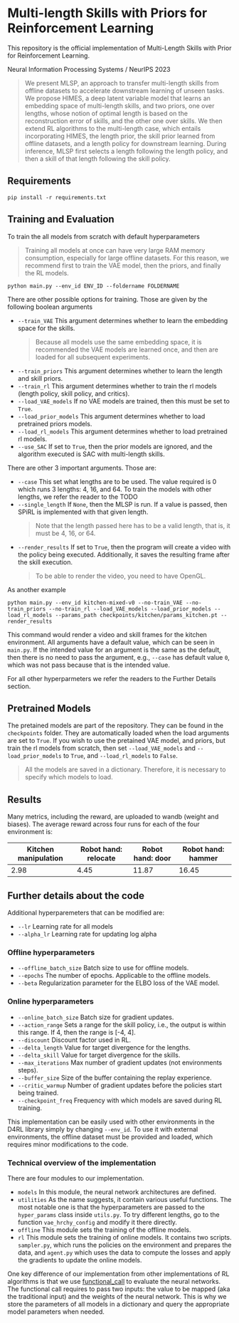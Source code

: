 # Multi-length Skills with Priors for Reinforcement Learning

This repository is the official implementation of Multi-Length Skills with Prior for Reinforcement Learning.  

Neural Information Processing Systems / NeurIPS 2023

> We present MLSP, an approach to transfer multi-length skills from offline datasets to accelerate downstream learning of unseen tasks. We propose HIMES, 
a deep latent variable model that learns an embedding space of multi-length skills, and two priors, one over lengths, whose notion of optimal length is 
based on the reconstruction error of skills, and the other one over skills. We then extend RL algorithms to the multi-length case, which entails 
incorporating HIMES, the length prior, the skill prior learned from offline datasets, and a length policy for downstream learning. During inference, MLSP
first selects a length following the length policy, and then a skill of that length following the skill policy.

## Requirements

```setup
pip install -r requirements.txt
```

## Training and Evaluation

To train the all models from scratch with default hyperparameters

> Training all models at once can have very large RAM memory consumption, especially for large offline datasets. For this reason, we recommend first to train the VAE model, then the priors, and finally the RL models.

```main
python main.py --env_id ENV_ID --foldername FOLDERNAME
```

There are other possible options for training. Those are given by the following boolean arguments

- `--train_VAE` This argument determines whether to learn the embedding space for the skills.
     > Because all models use the same embedding space, it is recommended the VAE models are learned once,
	 and then are loaded for all subsequent experiments. 
- `--train_priors` This argument determines whether to learn the length and skill priors.
- `--train_rl` This argument determines whether to train the rl models (length policy, skill policy, and critics).
- `--load_VAE_models` If no VAE models are trained, then this must be set to `True`.
- `--load_prior_models` This argument determines whether to load pretrained priors models.
- `--load_rl_models` This argument determines whether to load pretrained rl models.
- `--use_SAC` If set to `True`, then the prior models are ignored, and the algorithm executed is SAC with multi-length skills.

There are other 3 important arguments. Those are:

- `--case` This set what lengths are to be used. The value required is 0 which runs 3 lengths: 4, 16, and 64. To train the models with other lengths, we refer the reader to the TODO
- `--single_length` If `None`, then the MLSP is run. If a value is passed, then SPiRL is implemented with that given length.
     > Note that the length passed here has to be a valid length, that is, it must be 4, 16, or 64.
- `--render_results` If set to `True`, then the program will create a video with the policy being executed. Additionally, it saves the resulting frame after the skill execution.
     > To be able to render the video, you need to have OpenGL.

As another example

```main
python main.py --env_id kitchen-mixed-v0 --no-train_VAE --no-train_priors --no-train_rl --load_VAE_models --load_prior_models --load_rl_models --params_path checkpoints/kitchen/params_kitchen.pt --render_results
```

This command would render a video and skill frames for the kitchen environment. All arguments have a default value, which can be seen in `main.py`. If the intended value for an argument is the same as the default, then there is no need to pass the argument, e.g., `--case` has default value `0`, which was not pass because that is the intended value.


For all other hyperparmeters we refer the readers to the Further Details section.


## Pretrained Models
The pretained models are part of the repository. They can be found in the `checkpoints` folder. They are automatically loaded when the load arguments are set to `True`. If you wish to use the pretained VAE model, and priors, but train the rl models from scratch, then set `--load_VAE_models` and `--load_prior_models` to `True`, and `--load_rl_models` to `False`.

> All the models are saved in a dictionary. Therefore, it is necessary to specify which models to load.


## Results

Many metrics, including the reward, are uploaded to wandb (weight and biases). The average reward across four runs for each of the four environment is:

| Kitchen manipulation | Robot hand: relocate | Robot hand: door | Robot hand: hammer|
| ------------------ |---------------- | -------------- | ----- |
| 2.98   |     4.45         |      11.87       |  16.45 |

## Further details about the code

Additional hyperparemeters that can be modified are:

- `--lr` Learning rate for all models
- `--alpha_lr` Learning rate for updating log alpha

### Offline hyperparameters
- `--offline_batch_size` Batch size to use for offline models.
- `--epochs` The number of epochs. Applicable to the offline models.
- `--beta` Regularization parameter for the ELBO loss of the VAE model.

### Online hyperparameters
- `--online_batch_size` Batch size for gradient updates.
- `--action_range` Sets a range for the skill policy, i.e., the output is within this range. If 4, then the range is [-4, 4].
- `--discount` Discount factor used in RL.
- `--delta_length` Value for target divergence for the lengths.
- `--delta_skill` Value for target divergence for the skills.
- `--max_iterations` Max number of gradient updates (not environments steps).
- `--buffer_size` Size of the buffer containing the replay experience.
- `--critic_warmup` Number of gradient updates before the policies start being trained.
- `--checkpoint_freq` Frequency with which models are saved during RL training.


This implementation can be easily used with other environments in the D4RL library simply by changing `--env_id`. To use it with external environments, the offline dataset must be provided and loaded, which requires minor modifications to the code. 

### Technical overview of the implementation

There are four modules to our implementation.

- `models` In this module, the neural network architectures are defined.
- `utilities` As the name suggests, it contain various useful functions. The most notable one is that the hyperparameters are passed to the `hyper_params` class inside `utils.py`. To try different lengths, go to the function `vae_hrchy_config` and modify it there directly.
- `offline` This module sets the training of the offline models.
- `rl` This module sets the training of online models. It contains two scripts. `sampler.py`, which runs the policies on the environment and prepares the data, and `agent.py` which uses the data to compute the losses and apply the gradients to update the online models.


One key difference of our implementation from other implementations of RL algorithms is that we use [functional_call](https://pytorch.org/docs/stable/generated/torch.func.functional_call.html#torch.func.functional_call) to evaluate the neural networks. The functional call requires to pass two inputs: the value to be mapped (aka the traditional input) and the weights of the neural network. This is why we store the parameters of all models in a dictionary and query the appropriate model parameters when needed.
